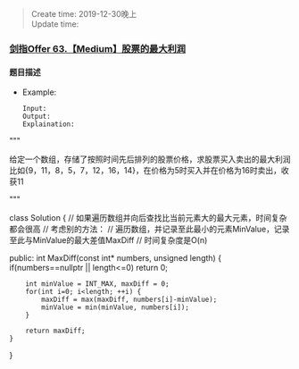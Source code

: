 > Create time: 2019-12-30晚上  
> Update time: 

### [剑指Offer 63.【Medium】股票的最大利润](https://leetcode-cn.com/problems/gu-piao-de-zui-da-li-run-lcof/)
#### 题目描述

- Example:
    ```
    Input: 
    Output: 
    Explaination:
    ```  


"""


给定一个数组，存储了按照时间先后排列的股票价格，求股票买入卖出的最大利润
比如{9，11，8，5，7，12，16，14}，在价格为5时买入并在价格为16时卖出，收获11

"""

class Solution {
    // 如果遍历数组并向后查找比当前元素大的最大元素，时间复杂都会很高
    // 考虑别的方法：
    // 遍历数组，并记录至此最小的元素MinValue，记录至此与MinValue的最大差值MaxDiff
    // 时间复杂度是O(n)

public:
    int MaxDiff(const int* numbers, unsigned length) {
        if(numbers==nullptr || length<=0)
            return 0;
        
        int minValue = INT_MAX, maxDiff = 0;
        for(int i=0; i<length; ++i) {
            maxDiff = max(maxDiff, numbers[i]-minValue);
            minValue = min(minValue, numbers[i]);
        }

        return maxDiff;
    }
}


